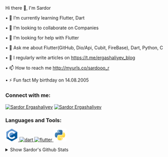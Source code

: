 Hi there 👋, I'm Sardor

• 🌱 I’m currently learning Flutter, Dart

• 👯 I’m looking to collaborate on Companies

• 🤝 I’m looking for help with Flutter

• 💬 Ask me about Flutter(GitHub, Dio/Api, Cubit, FireBase), Dart, Python, C

• 📝 I regularly write articles on https://t.me/ergashaliyev_blog

• 📫 How to reach me http://myurls.co/sardooo_r

• ⚡ Fun fact My birthday on 14.08.2005

<h3 align="left">Connect with me:</h3>
<p align="left">
<a href="https://www.linkedin.com/in/sardor-ergashaliyev-031018247/" target="blank"><img align="center" src="https://raw.githubusercontent.com/rahuldkjain/github-profile-readme-generator/master/src/images/icons/Social/linked-in-alt.svg" alt="Sardor Ergashaliyev" height="30" width="40" /></a>
<a href="https://www.instagram.com/sardooo_r/" target="blank"><img align="center" src="https://raw.githubusercontent.com/rahuldkjain/github-profile-readme-generator/master/src/images/icons/Social/instagram.svg" alt="Sardor Ergashaliyev" height="30" width="40" /></a>
 

</p>




<h3 align="left">Languages and Tools:</h3>
<p align="left"> <a href="https://www.cprogramming.com/" target="_blank" rel="noreferrer"> <img src="https://raw.githubusercontent.com/devicons/devicon/master/icons/c/c-original.svg" alt="c" width="40" height="40"/> </a> <a href="https://dart.dev" target="_blank" rel="noreferrer"> <img src="https://www.vectorlogo.zone/logos/dartlang/dartlang-icon.svg" alt="dart" width="40" height="40"/> </a> <a href="https://flutter.dev" target="_blank" rel="noreferrer"> <img src="https://www.vectorlogo.zone/logos/flutterio/flutterio-icon.svg" alt="flutter" width="40" height="40"/> </a> <a href="https://www.python.org" target="_blank" rel="noreferrer"> <img src="https://raw.githubusercontent.com/devicons/devicon/master/icons/python/python-original.svg" alt="python" width="40" height="40"/> </a> </p>


<details>
  <summary> Show Sardor's Github Stats</summary>
  <br>
  
  <a href="#">
    <img align="left" src="https://github-readme-stats.vercel.app/api/top-langs/?username=sardorergashaliyev&layout=compact&hide=html" alt="Sardor Ergashaliyev" />
  </a>
  
  <a href="#">
   >&nbsp;<img align="center" src="https://github-readme-stats.vercel.app/api?username=sardorergashaliyev&show_icons=true" alt="Sardor Ergashaliyev" />
  </a>
  
  ![GitHub followers](https://img.shields.io/github/followers/bek-n?logo=GitHub&style=for-the-badge)

  
  <p align="left"> <a href="https://github.com/ryo-ma/github-profile-trophy"><img src="https://github-profile-trophy.vercel.app/?username=sardorergashaliyev" alt="Sardor Ergashaliyev" /></a> </p>
</details>
